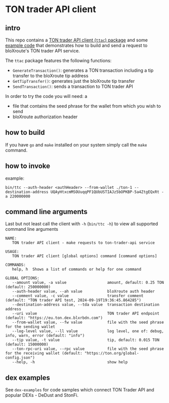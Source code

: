 # TON trader API client

## intro

This repo contains a [TON trader API client (`ttac`) package](pkg/ttac) and some [example code](cmd/ttc/main.go) that demonstrates how to build and send a request to bloXroute's TON trader API service.

The `ttac` package features the following functions:
- `GenerateTransaction()`: generates a TON transaction including a tip transfer to the bloXroute tip address
- `GetTipTransfer()`: generates just the bloXroute tip transfer
- `SendTransaction()`: sends a transaction to TON trader API

In order to try the code you will need: a
- file that contains the seed phrase for the wallet from which you wish to send
- bloXroute authorization header

## how to build

If you have `go` and `make` installed on your system simply call the `make` command.


## how to invoke

example:

```
bin/ttc --auth-header <authHeader> --from-wallet ./ton-1 --destination-address UQAyHtxcmMSOUuqqPF1QUbUSTIAJz5bOPKBP-5a4ZtgEQxRt -a 220000000
```

## command line arguments

Last but not least call the client with `-h` (`bin/ttc -h`) to view all supported command line arguments

```
NAME:
   TON trader API client - make requests to ton-trader-api service

USAGE:
   TON trader API client [global options] command [command options]

COMMANDS:
   help, h  Shows a list of commands or help for one command

GLOBAL OPTIONS:
   --amount value, -a value                  amount, default: 0.25 TON (default: 250000000)
   --auth-header value, --ah value           bloXroute auth header
   --comment value, -c value                 transfer comment (default: "TON trader API test, 2024-09-19T19:36:45.864285")
   --destination-address value, --tda value  transaction destination address
   --uri value                               TON trader API endpoint (default: "https://eu.ton.dex.blxrbdn.com")
   --from-wallet value, --fw value           file with the seed phrase for the sending wallet
   --log-level value, --ll value             log level, one of: debug, info, warn, error (default: "info")
   --tip value, -t value                     tip, default: 0.015 TON (default: 15000000)
   --ton-rpc-uri value, --rpc value          file with the seed phrase for the receiving wallet (default: "https://ton.org/global-config.json")
   --help, -h                                show help
```

## dex examples
See `dex-examples` for code samples which connect TON Trader API and popular DEXs - DeDust and StonFi.